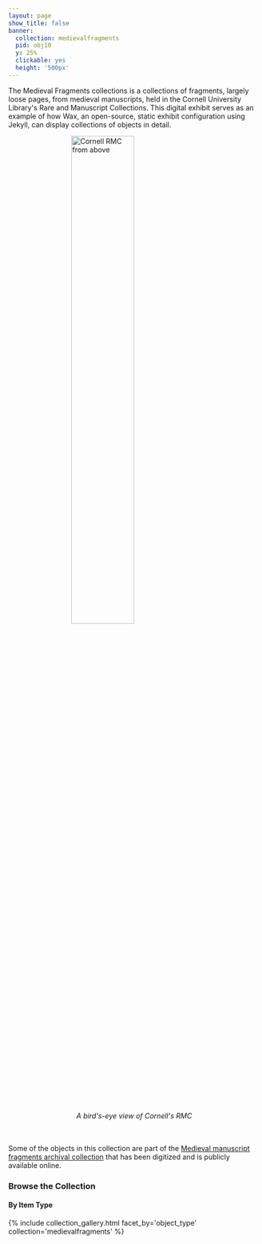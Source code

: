 ```yaml
---
layout: page
show_title: false
banner:
  collection: medievalfragments
  pid: obj10
  y: 25%
  clickable: yes
  height: '500px'
---
```


The Medieval Fragments collections is a collections of fragments, largely loose pages, from medieval manuscripts, held in the Cornell University Library's Rare and Manuscript Collections. This digital exhibit serves as an example of how Wax, an open-source, static exhibit configuration using Jekyll, can display collections of objects in detail.
<style>
.center {
  display: block;
  margin-left: auto;
  margin-right: auto;
  width: 50%;
}
</style>

<img src="https://encrypted-tbn0.gstatic.com/images?q=tbn:ANd9GcRswm89Pl4VhxscrJfBzLwjDrCvktVllYreWg&s" class="center" alt="Cornell RMC from above">
<div style="text-align:center">
<em>A bird's-eye view of Cornell's RMC</em>
</div>

<br></br>
Some of the objects in this collection are part of the [Medieval manuscript fragments archival collection](https://digital.library.cornell.edu/catalog?f%5Barchival_collection_tesim%5D%5B%5D=Medieval+manuscript+fragments&search_field=all_fields) that has been digitized and is publicly available online.

### Browse the Collection

#### By Item Type
{% include collection_gallery.html facet_by='object_type' collection='medievalfragments' %}
